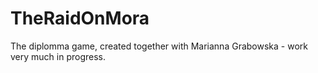 # TheRaidOnMora
The diplomma game, created together with Marianna Grabowska - work very much in progress.
